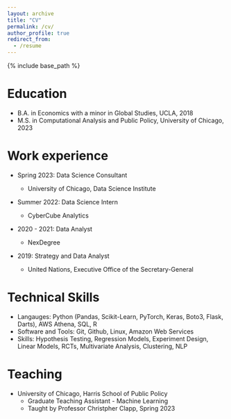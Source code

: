 ```yaml
---
layout: archive
title: "CV"
permalink: /cv/
author_profile: true
redirect_from:
  - /resume
---
```


{% include base_path %}

Education
======
* B.A. in Economics with a minor in Global Studies, UCLA, 2018
* M.S. in Computational Analysis and Public Policy, University of Chicago, 2023


Work experience
======
* Spring 2023: Data Science Consultant
  * University of Chicago, Data Science Institute

* Summer 2022: Data Science Intern
  * CyberCube Analytics
 
* 2020 - 2021: Data Analyst
  * NexDegree

* 2019: Strategy and Data Analyst
  * United Nations, Executive Office of the Secretary-General

  
Technical Skills
======
* Langauges: Python (Pandas, Scikit-Learn, PyTorch, Keras, Boto3, Flask, Darts), AWS Athena, SQL, R 
* Software and Tools: Git, Github, Linux, Amazon Web Services
* Skills: Hypothesis Testing, Regression Models, Experiment Design, Linear Models, RCTs, Multivariate Analysis, Clustering, NLP

  
Teaching
======
* University of Chicago, Harris School of Public Policy
  * Graduate Teaching Assistant - Machine Learning
  * Taught by Professor Christpher Clapp, Spring 2023
